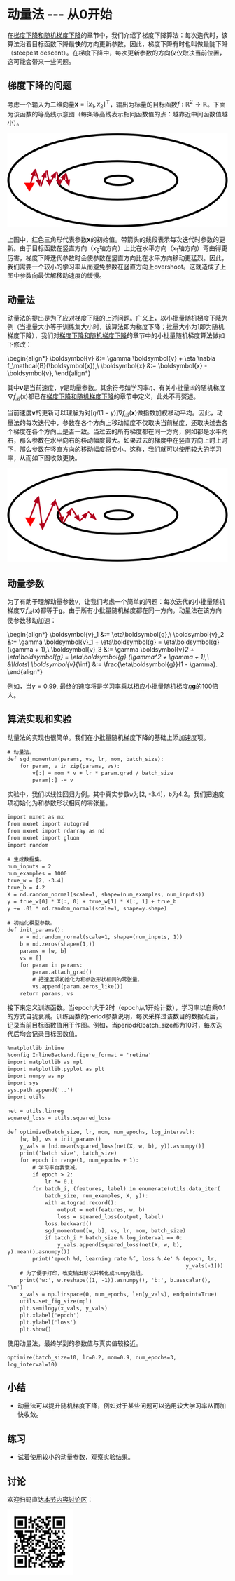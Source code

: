 # 动量法 --- 从0开始



在[梯度下降和随机梯度下降](./gd-sgd-scratch.md)的章节中，我们介绍了梯度下降算法：每次迭代时，该算法沿着目标函数下降最**快**的方向更新参数。因此，梯度下降有时也叫做最陡下降（steepest descent）。在梯度下降中，每次更新参数的方向仅仅取决当前位置，这可能会带来一些问题。


## 梯度下降的问题

考虑一个输入为二维向量$\boldsymbol{x} = [x_1, x_2]^\top$，输出为标量的目标函数$f: \mathbb{R}^2 \rightarrow \mathbb{R}$。下面为该函数的等高线示意图（每条等高线表示相同函数值的点：越靠近中间函数值越小）。

![](../img/gd-move.png)

上图中，红色三角形代表参数$\boldsymbol{x}$的初始值。带箭头的线段表示每次迭代时参数的更新。由于目标函数在竖直方向（$x_2$轴方向）上比在水平方向（$x_1$轴方向）弯曲得更厉害，梯度下降迭代参数时会使参数在竖直方向比在水平方向移动更猛烈。因此，我们需要一个较小的学习率从而避免参数在竖直方向上overshoot。这就造成了上图中参数向最优解移动速度的缓慢。


## 动量法

动量法的提出是为了应对梯度下降的上述问题。广义上，以小批量随机梯度下降为例（当批量大小等于训练集大小时，该算法即为梯度下降；批量大小为1即为随机梯度下降），我们对[梯度下降和随机梯度下降](./gd-sgd-scratch.md)的章节中的小批量随机梯度算法做如下修改：

\begin{align*}
\boldsymbol{v} &:= \gamma \boldsymbol{v} + \eta \nabla f_\mathcal{B}(\boldsymbol{x}),\\
\boldsymbol{x} &:= \boldsymbol{x} - \boldsymbol{v},
\end{align*}

其中$\boldsymbol{v}$是当前速度，$\gamma$是动量参数。其余符号如学习率$\eta$、有关小批量$\mathcal{B}$的随机梯度$\nabla f_\mathcal{B}(\boldsymbol{x})$都已在[梯度下降和随机梯度下降](./gd-sgd-scratch.md)的章节中定义，此处不再赘述。

当前速度$\boldsymbol{v}$的更新可以理解为对$[\eta / (1 - \gamma)] \nabla f_\mathcal{B}(\boldsymbol{x})$做指数加权移动平均。因此，动量法的每次迭代中，参数在各个方向上移动幅度不仅取决当前梯度，还取决过去各个梯度在各个方向上是否一致。当过去的所有梯度都在同一方向，例如都是水平向右，那么参数在水平向右的移动幅度最大。如果过去的梯度中在竖直方向上时上时下，那么参数在竖直方向的移动幅度将变小。这样，我们就可以使用较大的学习率，从而如下图收敛更快。

![](../img/momentum-move.png)


## 动量参数

为了有助于理解动量参数$\gamma$，让我们考虑一个简单的问题：每次迭代的小批量随机梯度$\nabla f_\mathcal{B}(\boldsymbol{x})$都等于$\boldsymbol{g}$。由于所有小批量随机梯度都在同一方向，动量法在该方向使参数移动加速：

\begin{align*}
\boldsymbol{v}_1 &:= \eta\boldsymbol{g},\\
\boldsymbol{v}_2 &:= \gamma \boldsymbol{v}_1 + \eta\boldsymbol{g} = \eta\boldsymbol{g} (\gamma + 1),\\
\boldsymbol{v}_3 &:= \gamma \boldsymbol{v}_2 + \eta\boldsymbol{g} = \eta\boldsymbol{g} (\gamma^2 + \gamma + 1),\\
&\ldots\\
\boldsymbol{v}_{\inf} &:= \frac{\eta\boldsymbol{g}}{1 - \gamma}.
\end{align*}

例如，当$\gamma = 0.99$, 最终的速度将是学习率乘以相应小批量随机梯度$\eta\boldsymbol{g}$的100倍大。

## 算法实现和实验

动量法的实现也很简单。我们在小批量随机梯度下降的基础上添加速度项。

```{.python .input  n=1}
# 动量法。
def sgd_momentum(params, vs, lr, mom, batch_size):
    for param, v in zip(params, vs):
        v[:] = mom * v + lr * param.grad / batch_size
        param[:] -= v
```

实验中，我们以线性回归为例。其中真实参数`w`为[2, -3.4]，`b`为4.2。我们把速度项初始化为和参数形状相同的零张量。

```{.python .input  n=2}
import mxnet as mx
from mxnet import autograd
from mxnet import ndarray as nd
from mxnet import gluon
import random

# 生成数据集。
num_inputs = 2
num_examples = 1000
true_w = [2, -3.4]
true_b = 4.2
X = nd.random_normal(scale=1, shape=(num_examples, num_inputs))
y = true_w[0] * X[:, 0] + true_w[1] * X[:, 1] + true_b
y += .01 * nd.random_normal(scale=1, shape=y.shape)

# 初始化模型参数。
def init_params():
    w = nd.random_normal(scale=1, shape=(num_inputs, 1))
    b = nd.zeros(shape=(1,))
    params = [w, b]
    vs = []
    for param in params:
        param.attach_grad()
        # 把速度项初始化为和参数形状相同的零张量。
        vs.append(param.zeros_like())
    return params, vs
```

接下来定义训练函数。当epoch大于2时（epoch从1开始计数），学习率以自乘0.1的方式自我衰减。训练函数的period参数说明，每次采样过该数目的数据点后，记录当前目标函数值用于作图。例如，当period和batch_size都为10时，每次迭代后均会记录目标函数值。

```{.python .input  n=3}
%matplotlib inline
%config InlineBackend.figure_format = 'retina'
import matplotlib as mpl
import matplotlib.pyplot as plt
import numpy as np
import sys
sys.path.append('..')
import utils

net = utils.linreg
squared_loss = utils.squared_loss

def optimize(batch_size, lr, mom, num_epochs, log_interval):
    [w, b], vs = init_params()
    y_vals = [nd.mean(squared_loss(net(X, w, b), y)).asnumpy()]
    print('batch size', batch_size)
    for epoch in range(1, num_epochs + 1):
        # 学习率自我衰减。
        if epoch > 2:
            lr *= 0.1
        for batch_i, (features, label) in enumerate(utils.data_iter(
            batch_size, num_examples, X, y)):
            with autograd.record():
                output = net(features, w, b)
                loss = squared_loss(output, label)
            loss.backward()
            sgd_momentum([w, b], vs, lr, mom, batch_size)
            if batch_i * batch_size % log_interval == 0:
                y_vals.append(squared_loss(net(X, w, b), y).mean().asnumpy())
        print('epoch %d, learning rate %f, loss %.4e' % (epoch, lr,
                                                         y_vals[-1]))
    # 为了便于打印，改变输出形状并转化成numpy数组。
    print('w:', w.reshape((1, -1)).asnumpy(), 'b:', b.asscalar(), '\n')
    x_vals = np.linspace(0, num_epochs, len(y_vals), endpoint=True)
    utils.set_fig_size(mpl)
    plt.semilogy(x_vals, y_vals)
    plt.xlabel('epoch')
    plt.ylabel('loss')
    plt.show()
```

使用动量法，最终学到的参数值与真实值较接近。

```{.python .input  n=4}
optimize(batch_size=10, lr=0.2, mom=0.9, num_epochs=3, log_interval=10)
```

## 小结

* 动量法可以提升随机梯度下降，例如对于某些问题可以选用较大学习率从而加快收敛。


## 练习

* 试着使用较小的动量参数，观察实验结果。

## 讨论

欢迎扫码直达[本节内容讨论区](https://discuss.gluon.ai/t/topic/1879)：

![](../img/qr_momentum-scratch.svg)
